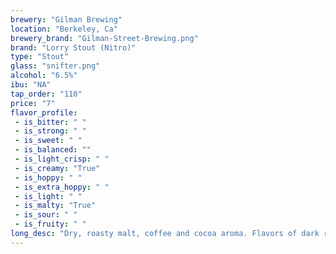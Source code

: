 ```yaml
---
brewery: "Gilman Brewing"
location: "Berkeley, Ca"
brewery_brand: "Gilman-Street-Brewing.png"
brand: "Lorry Stout (Nitro)"
type: "Stout"
glass: "snifter.png"
alcohol: "6.5%"
ibu: "NA"
tap_order: "110"
price: "7"
flavor_profile:
 - is_bitter: " "
 - is_strong: " "
 - is_sweet: " "
 - is_balanced: ""
 - is_light_crisp: " "
 - is_creamy: "True"
 - is_hoppy: " "
 - is_extra_hoppy: " "
 - is_light: " "
 - is_malty: "True"
 - is_sour: " "
 - is_fruity: " "
long_desc: "Dry, roasty malt, coffee and cocoa aroma. Flavors of dark roast malt, bittersweet chocolate and subtle coffee with a thick creamy brown nitro head."
---
```

